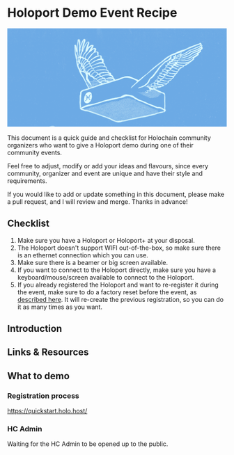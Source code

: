 # Holoport Demo Event Recipe

![alt text](images/1_gpNcIYLrbsFXmFmw-HMjXg.png "Holoport wings")

This document is a quick guide and checklist for Holochain community organizers who want to give a Holoport demo during one of their community events.

Feel free to adjust, modify or add your ideas and flavours, since every community, organizer and event are unique and have their style and requirements.

If you would like to add or update something in this document, please make a pull request, and I will review and merge. Thanks in advance!

## Checklist
1. Make sure you have a Holoport or Holoport+ at your disposal.
2. The Holoport doesn't support WIFI out-of-the-box, so make sure there is an ethernet connection which you can use.
3. Make sure there is a beamer or big screen available.
4. If you want to connect to the Holoport directly, make sure you have a keyboard/mouse/screen available to connect to the Holoport.
5. If you already registered the Holoport and want to re-register it during the event, make sure to do a factory reset before the event, as [described here](https://forum.holo.host/t/holoport-factory-reset/195). It will re-create the previous registration, so you can do it as many times as you want.

## Introduction

## Links & Resources

## What to demo

### Registration process
https://quickstart.holo.host/

### HC Admin
Waiting for the HC Admin to be opened up to the public.